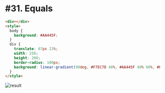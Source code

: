 # #31. Equals

```html
<div></div>
<style>
  body {
    background: #AA445F;
  }
  div {
    translate: 67px 21%;
    width: 250;
    height: 200;
    border-radius: 100px;
    background: linear-gradient(90deg, #F7EC7D 40%, #AA445F 40% 60%, #E38F66 60%);
  }
</style>
```

![result](https://cssbattle.dev/targets/31.png)
